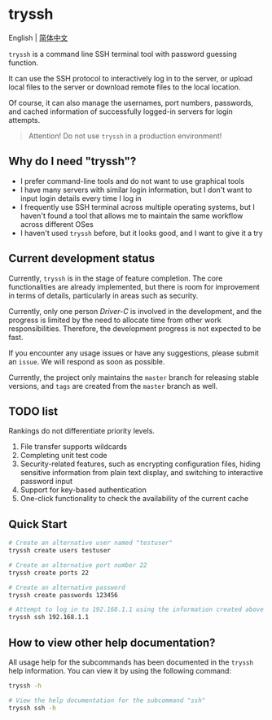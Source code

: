 # tryssh

English | [简体中文](README_zh.md)

`tryssh` is a command line SSH terminal tool with password guessing function. 

It can use the SSH protocol to interactively log in to the server, or upload local files to the server or download remote files to the local location.

Of course, it can also manage the usernames, port numbers, passwords, and cached information of successfully logged-in servers for login attempts.

> Attention! Do not use `tryssh` in a production environment!

## Why do I need "tryssh"?

* I prefer command-line tools and do not want to use graphical tools
* I have many servers with similar login information, but I don't want to input login details every time I log in
* I frequently use SSH terminal across multiple operating systems, but I haven't found a tool that allows me to maintain the same workflow across different OSes
* I haven't used `tryssh` before, but it looks good, and I want to give it a try

## Current development status

Currently, `tryssh` is in the stage of feature completion. The core functionalities are already implemented, but there is room for improvement in terms of details, particularly in areas such as security.

Currently, only one person *Driver-C* is involved in the development, and the progress is limited by the need to allocate time from other work responsibilities. Therefore, the development progress is not expected to be fast.

If you encounter any usage issues or have any suggestions, please submit an `issue`. We will respond as soon as possible.

Currently, the project only maintains the `master` branch for releasing stable versions, and `tags` are created from the `master` branch as well.

## TODO list

Rankings do not differentiate priority levels.

1. File transfer supports wildcards
2. Completing unit test code
3. Security-related features, such as encrypting configuration files, hiding sensitive information from plain text display, and switching to interactive password input
4. Support for key-based authentication
5. One-click functionality to check the availability of the current cache

## Quick Start

```bash
# Create an alternative user named "testuser"
tryssh create users testuser

# Create an alternative port number 22
tryssh create ports 22

# Create an alternative password
tryssh create passwords 123456

# Attempt to log in to 192.168.1.1 using the information created above
tryssh ssh 192.168.1.1
```

## How to view other help documentation?

All usage help for the subcommands has been documented in the `tryssh` help information. You can view it by using the following command:

```bash
tryssh -h

# View the help documentation for the subcommand "ssh"
tryssh ssh -h
```
